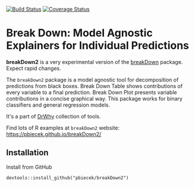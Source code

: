 [![Build Status](https://api.travis-ci.org/pbiecek/breakDown2.png)](https://travis-ci.org/pbiecek/breakDown2)
[![Coverage
Status](https://img.shields.io/codecov/c/github/pbiecek/breakDown2/master.svg)](https://codecov.io/github/pbiecek/breakDown2?branch=master)

# Break Down: Model Agnostic Explainers for Individual Predictions

**breakDown2** is a very experimental version of the [breakDown](https://github.com/pbiecek/breakDown) package. 
Expect rapid changes.

The `breakDown2` package is a model agnostic tool for decomposition of predictions from black boxes.
Break Down Table shows contributions of every variable to a final prediction. 
Break Down Plot presents variable contributions in a concise graphical way. 
This package works for binary classifiers and general regression models. 

It's a part of [DrWhy](https://github.com/pbiecek/DrWhy) collection of tools.

Find lots of R examples at `breakDown2` website: https://pbiecek.github.io/breakDown2/

## Installation

Install from GitHub

```
devtools::install_github("pbiecek/breakDown2")
```
